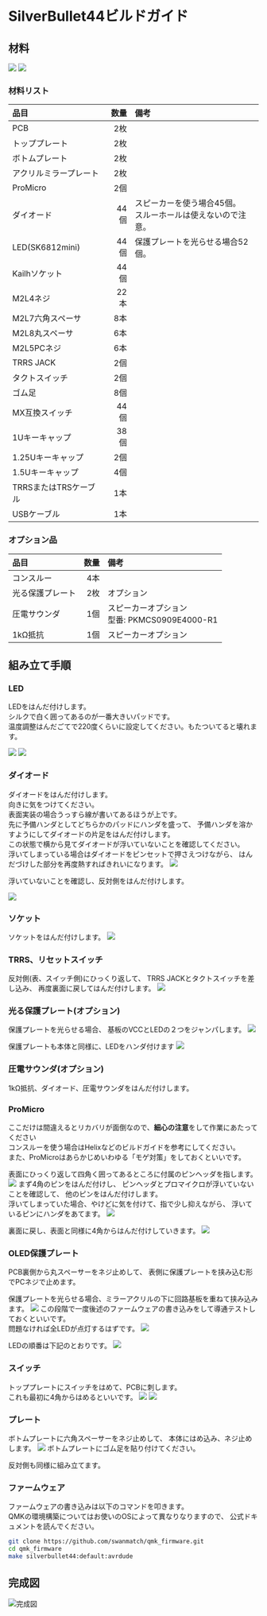 # SilverBullet44ビルドガイド

## 材料

![](images/readme/material01.jpg)
![](images/readme/material02.jpg)

### 材料リスト

| 品目                    | 数量 | 備考 |
| :---------------------- | ---: | :--- |
| PCB                     |  2枚 |  |
| トッププレート          |  2枚 |  |
| ボトムプレート          |  2枚 |  |
| アクリルミラープレート  |  2枚 |  |
| ProMicro                |  2個 |  |
| ダイオード              | 44個 | スピーカーを使う場合45個。<br>スルーホールは使えないので注意。 |
| LED(SK6812mini)         | 44個 | 保護プレートを光らせる場合52個。 |
| Kailhソケット           | 44個 |  |
| M2L4ネジ                | 22本 |  |
| M2L7六角スペーサ        |  8本 |  |
| M2L8丸スペーサ          |  6本 |  |
| M2L5PCネジ              |  6本 |  |
| TRRS JACK               |  2個 |  |
| タクトスイッチ          |  2個 |  |
| ゴム足                  |  8個 |  |
| MX互換スイッチ          | 44個 |  |
| 1Uキーキャップ          | 38個 |  |
| 1.25Uキーキャップ       |  2個 |  |
| 1.5Uキーキャップ        |  4個 |  |
| TRRSまたはTRSケーブル   |  1本 |  |
| USBケーブル             |  1本 |  |

### オプション品

| 品目             | 数量 | 備考 |
| :--------------- | ---: | :--- |
| コンスルー       |  4本 |  |
| 光る保護プレート |  2枚 | オプション |
| 圧電サウンダ     |  1個 | スピーカーオプション<br>型番: PKMCS0909E4000-R1 |
| 1kΩ抵抗         |  1個 | スピーカーオプション |


## 組み立て手順

### LED

LEDをはんだ付けします。  
シルクで白く囲ってあるのが一番大きいパッドです。  
温度調整はんだごてで220度くらいに設定してください。もたついてると壊れます。

![](images/readme/process01.jpg)
![](images/readme/process02.jpg)

### ダイオード
ダイオードをはんだ付けします。  
向きに気をつけてください。  
表面実装の場合うっすら線が書いてあるほうが上です。  
先に予備ハンダとしてどちらかのパッドにハンダを盛って、
予備ハンダを溶かすようにしてダイオードの片足をはんだ付けします。  
この状態で横から見てダイオードが浮いていないことを確認してください。  
浮いてしまっている場合はダイオードをピンセットで押さえつけながら、
はんだづけした部分を再度熱すればきれいになります。
![](images/readme/process03.jpg)

浮いていないことを確認し、反対側をはんだ付けします。

![](images/readme/process04.jpg)

### ソケット
ソケットをはんだ付けします。
![](images/readme/process05.jpg)

### TRRS、リセットスイッチ
反対側(表、スイッチ側)にひっくり返して、
TRRS JACKとタクトスイッチを差し込み、
再度裏面に戻してはんだ付けします。
![](images/readme/process06.jpg)

### 光る保護プレート(オプション)
保護プレートを光らせる場合、
基板のVCCとLEDの２つをジャンパします。
![](images/readme/process07.jpg)

保護プレートも本体と同様に、LEDをハンダ付けます
![](images/readme/process08.jpg)

### 圧電サウンダ(オプション)
1kΩ抵抗、ダイオード、圧電サウンダをはんだ付けします。

### ProMicro
ここだけは間違えるとリカバリが面倒なので、**細心の注意**をして作業にあたってください  
コンスルーを使う場合はHelixなどのビルドガイドを参考にしてください。  
また、ProMicroはあらかじめいわゆる「モゲ対策」をしておくといいです。

表面にひっくり返して四角く囲ってあるところに付属のピンヘッダを指します。
![](images/readme/process09.jpg)
まず4角のピンをはんだ付けし、
ピンヘッダとプロマイクロが浮いていないことを確認して、
他のピンをはんだ付けします。  
浮いてしまっていた場合、やけどに気を付けて、指で少し抑えながら、
浮いているピンにハンダをあてます。
![](images/readme/process10.jpg)

裏面に戻し、表面と同様に4角からはんだ付けしていきます。
![](images/readme/process11.jpg)

### OLED保護プレート
PCB裏側から丸スペーサーをネジ止めして、
表側に保護プレートを挟み込む形でPCネジで止めます。

保護プレートを光らせる場合、ミラーアクリルの下に回路基板を重ねて挟み込みます。
![](images/readme/process12.jpg)
この段階で一度後述のファームウェアの書き込みをして導通テストしておくといいです。  
問題なければ全LEDが点灯するはずです。
![](images/readme/process13.jpg)

LEDの順番は下記のとおりです。
![](images/readme/process13-2.jpg)

### スイッチ
トッププレートにスイッチをはめて、PCBに刺します。  
これも最初に4角からはめるといいです。
![](images/readme/process14.jpg)
![](images/readme/process15.jpg)

### プレート
ボトムプレートに六角スペーサーをネジ止めして、
本体にはめ込み、ネジ止めします。
![](images/readme/process16.jpg)
ボトムプレートにゴム足を貼り付けてください。

反対側も同様に組み立てます。

### ファームウェア
ファームウェアの書き込みは以下のコマンドを叩きます。  
QMKの環境構築についてはお使いのOSによって異なりなりますので、
公式ドキュメントを読んでください。
```sh
git clone https://github.com/swanmatch/qmk_firmware.git
cd qmk_firmware
make silverbullet44:default:avrdude
```

## 完成図
![完成図](images/gallaly/swan.jpg)